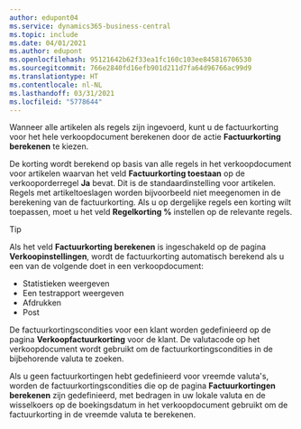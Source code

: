 ```yaml
---
author: edupont04
ms.service: dynamics365-business-central
ms.topic: include
ms.date: 04/01/2021
ms.author: edupont
ms.openlocfilehash: 95121642b62f33ea1fc160c103ee845816706530
ms.sourcegitcommit: 766e2840fd16efb901d211d7fa64d96766ac99d9
ms.translationtype: HT
ms.contentlocale: nl-NL
ms.lasthandoff: 03/31/2021
ms.locfileid: "5778644"
---
```

Wanneer alle artikelen als regels zijn ingevoerd, kunt u de factuurkorting voor het hele verkoopdocument berekenen door de actie **Factuurkorting berekenen** te kiezen.

De korting wordt berekend op basis van alle regels in het verkoopdocument voor artikelen waarvan het veld **Factuurkorting toestaan** op de verkooporderregel **Ja** bevat. Dit is de standaardinstelling voor artikelen. Regels met artikeltoeslagen worden bijvoorbeeld niet meegenomen in de berekening van de factuurkorting. Als u op dergelijke regels een korting wilt toepassen, moet u het veld **Regelkorting %** instellen op de relevante regels.  

> [!TIP]
> Als het veld **Factuurkorting berekenen** is ingeschakeld op de pagina **Verkoopinstellingen**, wordt de factuurkorting automatisch berekend als u een van de volgende doet in een verkoopdocument:
>
> * Statistieken weergeven
> * Een testrapport weergeven
> * Afdrukken
> * Post

De factuurkortingscondities voor een klant worden gedefinieerd op de pagina **Verkoopfactuurkorting** voor de klant. De valutacode op het verkoopdocument wordt gebruikt om de factuurkortingscondities in de bijbehorende valuta te zoeken.

Als u geen factuurkortingen hebt gedefinieerd voor vreemde valuta's, worden de factuurkortingscondities die op de pagina **Factuurkortingen berekenen** zijn gedefinieerd, met bedragen in uw lokale valuta en de wisselkoers op de boekingsdatum in het verkoopdocument gebruikt om de factuurkorting in de vreemde valuta te berekenen.
